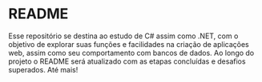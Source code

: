 # README

Esse repositório se destina ao estudo de C# assim como .NET, com o objetivo de explorar suas funções e facilidades na criação de aplicações web, assim como seu comportamento com bancos de dados. Ao longo do projeto o README será atualizado com as etapas concluídas e desafios superados. Até mais!
